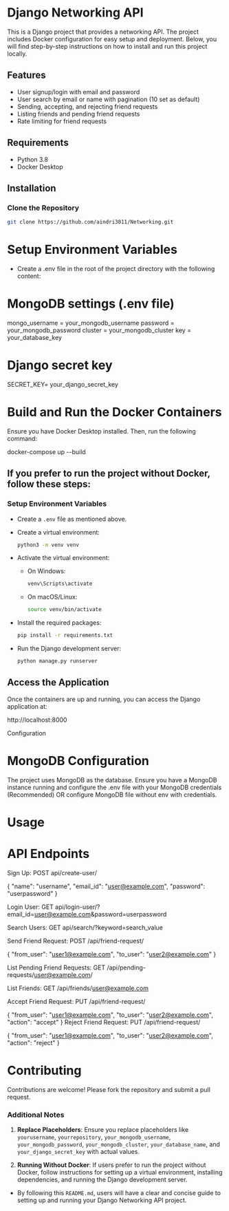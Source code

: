 # Django Networking API

This is a Django project that provides a networking API. The project includes Docker configuration for easy setup and deployment. Below, you will find step-by-step instructions on how to install and run this project locally.

## Features
- User signup/login with email and password
- User search by email or name with pagination (10 set as default)
- Sending, accepting, and rejecting friend requests
- Listing friends and pending friend requests
- Rate limiting for friend requests

## Requirements

- Python 3.8
- Docker Desktop

## Installation

### Clone the Repository

```bash
git clone https://github.com/aindri3011/Networking.git
```

# Setup Environment Variables
- Create a .env file in the root of the project directory with the following content:

# MongoDB settings (.env file)
mongo_username = your_mongodb_username
password = your_mongodb_password
cluster = your_mongodb_cluster
key = your_database_key

# Django secret key
SECRET_KEY= your_django_secret_key

# Build and Run the Docker Containers
Ensure you have Docker Desktop installed. Then, run the following command:

docker-compose up --build

## If you prefer to run the project without Docker, follow these steps:

### Setup Environment Variables

- Create a `.env` file as mentioned above.
  
- Create a virtual environment:

    ```bash
    python3 -m venv venv
    ```

- Activate the virtual environment:

    - On Windows:

        ```bash
        venv\Scripts\activate
        ```

    - On macOS/Linux:

        ```bash
        source venv/bin/activate
        ```

- Install the required packages:

    ```bash
    pip install -r requirements.txt
    ```
- Run the Django development server:

    ```bash
    python manage.py runserver
    ```
## Access the Application
Once the containers are up and running, you can access the Django application at:

http://localhost:8000


Configuration
# MongoDB Configuration
The project uses MongoDB as the database. Ensure you have a MongoDB instance running and configure the .env file with your MongoDB credentials (Recommended) OR configure MongoDB file without env with credentials.

# Usage
# API Endpoints
Sign Up: POST api/create-user/

{
    "name": "username",
    "email_id": "user@example.com",
    "password": "userpassword"
}

Login User: GET api/login-user/?email_id=user@example.com&password=userpassword

Search Users: GET api/search/?keyword=search_value

Send Friend Request: POST /api/friend-request/

{
     "from_user": "user1@example.com",
     "to_user": "user2@example.com"
}

List Pending Friend Requests: GET /api/pending-requests/user@example.com/

List Friends: GET /api/friends/user@example.com

Accept Friend Request: PUT /api/friend-request/

{
    "from_user": "user1@example.com",
     "to_user": "user2@example.com",
     "action": "accept"
}
Reject Friend Request: PUT /api/friend-request/

{
    "from_user": "user1@example.com",
     "to_user": "user2@example.com",
     "action": "reject"
}

# Contributing
Contributions are welcome! Please fork the repository and submit a pull request.


### Additional Notes

1. **Replace Placeholders**: Ensure you replace placeholders like `yourusername`, `yourrepository`, `your_mongodb_username`, `your_mongodb_password`, `your_mongodb_cluster`, `your_database_name`, and `your_django_secret_key` with actual values.

2. **Running Without Docker**: If users prefer to run the project without Docker, follow instructions for setting up a virtual environment, installing dependencies, and running the Django development server.

- By following this `README.md`, users will have a clear and concise guide to setting up and running your Django Networking API project.

